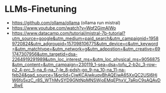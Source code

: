 # LLMs-Finetuning
 
- https://github.com/ollama/ollama  (ollama run mistral)
- https://www.youtube.com/watch?v=Wqf2GimAlWo
- https://www.datacamp.com/tutorial/mistral-7b-tutorial?utm_source=google&utm_medium=paid_search&utm_campaignid=19589720824&utm_adgroupid=157098106775&utm_device=c&utm_keyword=&utm_matchtype=&utm_network=g&utm_adpostion=&utm_creative=691747307956&utm_targetid=dsa-2264919291989&utm_loc_interest_ms=&utm_loc_physical_ms=9056875&utm_content=&utm_campaign=230119_1-sea~dsa~tofu_2-b2c_3-row-p2_4-prc_5-na_6-na_7-le_8-pdsh-go_9-na_10-na_11-na-feb24&gad_source=1&gclid=CjwKCAjwkuqvBhAQEiwA65XxQC2USl6HjW6fo5xzC_r8S_WThMvSYD9GNtNpMNSWjoEMqEPhxV_7aRoC9sAQAvD_BwE
